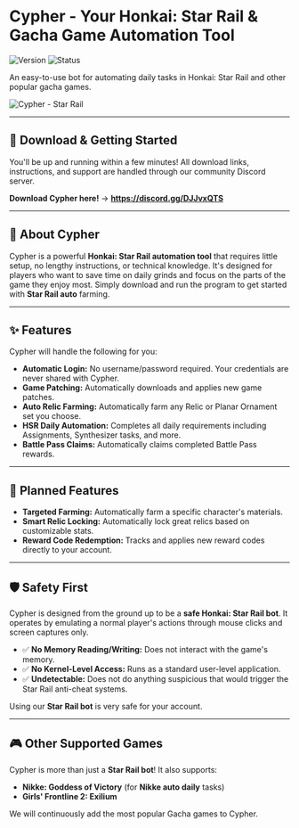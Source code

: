 # Cypher - Your Honkai: Star Rail & Gacha Game Automation Tool

![Version](https://img.shields.io/badge/version-v0.2-blue?style=for-the-badge)
![Status](https://img.shields.io/badge/status-active-success?style=for-the-badge)

An easy-to-use bot for automating daily tasks in Honkai: Star Rail and other popular gacha games.

![Cypher - Star Rail](https://i.imgur.com/NHe9Jij.png "Cypher - Star Rail")

---

## 💾 Download & Getting Started

You'll be up and running within a few minutes! All download links, instructions, and support are handled through our community Discord server.

**Download Cypher here!** -> **https://discord.gg/DJJvxQTS**

---

## 🚀 About Cypher

Cypher is a powerful **Honkai: Star Rail automation tool** that requires little setup, no lengthy instructions, or technical knowledge. It's designed for players who want to save time on daily grinds and focus on the parts of the game they enjoy most. Simply download and run the program to get started with **Star Rail auto** farming.

---

## ✨ Features

Cypher will handle the following for you:

* **Automatic Login:** No username/password required. Your credentials are never shared with Cypher.
* **Game Patching:** Automatically downloads and applies new game patches.
* **Auto Relic Farming:** Automatically farm any Relic or Planar Ornament set you choose.
* **HSR Daily Automation:** Completes all daily requirements including Assignments, Synthesizer tasks, and more.
* **Battle Pass Claims:** Automatically claims completed Battle Pass rewards.

---

## 🎯 Planned Features

* **Targeted Farming:** Automatically farm a specific character's materials.
* **Smart Relic Locking:** Automatically lock great relics based on customizable stats.
* **Reward Code Redemption:** Tracks and applies new reward codes directly to your account.

---

## 🛡️ Safety First

Cypher is designed from the ground up to be a **safe Honkai: Star Rail bot**. It operates by emulating a normal player's actions through mouse clicks and screen captures only.

* ✅ **No Memory Reading/Writing:** Does not interact with the game's memory.
* ✅ **No Kernel-Level Access:** Runs as a standard user-level application.
* ✅ **Undetectable:** Does not do anything suspicious that would trigger the Star Rail anti-cheat systems.

Using our **Star Rail bot** is very safe for your account.

---

## 🎮 Other Supported Games

Cypher is more than just a **Star Rail bot**! It also supports:

* **Nikke: Goddess of Victory** (for **Nikke auto daily** tasks)
* **Girls' Frontline 2: Exilium**

We will continuously add the most popular Gacha games to Cypher.

